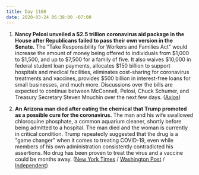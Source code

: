 ```yaml
---
title: Day 1160
date: 2020-03-24 06:38:00 -07:00
---
```


1. **Nancy Pelosi unveiled a $2.5 trillion coronavirus aid package in the House after Republicans failed to pass their own version in the Senate.** The "Take Responsibility for Workers and Families Act" would increase the amount of money being offered to individuals from $1,000 to $1,500, and up to $7,500 for a family of five. It also waives $10,000 in federal student loan payments, allocates $150 billion to support hospitals and medical facilities, eliminates cost-sharing for coronavirus treatments and vaccines, provides $500 billion in interest-free loans for small businesses, and much more. Discussions over the bills are expected to continue between McConnell, Pelosi, Chuck Schumer, and Treasury Secretary Steven Mnuchin over the next few days. ([Axios](https://www.axios.com/nancy-pelosi-coronavirus-stimulus-proposal-d7b4a9a0-610a-4324-a07b-6bb64e1f5c81.html))

2. **An Arizona man died after eating the chemical that Trump promoted as a possible cure for the coronavirus.** The man and his wife swallowed chloroquine phosphate, a common aquarium cleaner, shortly before being admitted to a hospital. The man died and the woman is currently in critical condition. Trump repeatedly suggested that the drug is a "game changer" when it comes to treating COVID-19, even while members of his own administration consistently contradicted his assertions. No drug has been proven to treat the virus and a vaccine could be months away. ([New York Times](https://www.nytimes.com/2020/03/24/us/chloroquine-poisoning-coronavirus.html) / [Washington Post](https://www.washingtonpost.com/nation/2020/03/24/coronavirus-chloroquine-poisoning-death/) / [Independent](https://www.independent.co.uk/news/world/americas/chloroquine-phosphate-death-coronavirus-trump-treatment-covid-19-cure-malaria-cleaner-a9420176.html)) 